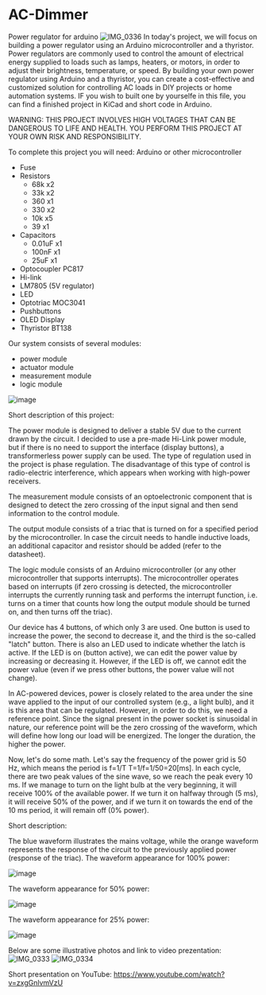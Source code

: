 # AC-Dimmer

Power regulator for arduino 
![IMG_0336](https://user-images.githubusercontent.com/127328405/233417921-0a248f8b-8eb7-490d-a4a8-28f2506e8195.JPG)
In today's project, we will focus on building a power regulator using an Arduino microcontroller and a thyristor. Power regulators are commonly used to control the amount of electrical energy supplied to loads such as lamps, heaters, or motors, in order to adjust their brightness, temperature, or speed. By building your own power regulator using Arduino and a thyristor, you can create a cost-effective and customized solution for controlling AC loads in DIY projects or home automation systems. IF you wish to built one by yourselfe in this file, you can find a finished project in KiCad and short code in Arduino.

WARNING: THIS PROJECT INVOLVES HIGH VOLTAGES THAT CAN BE DANGEROUS TO LIFE AND HEALTH. 
YOU PERFORM THIS PROJECT AT YOUR OWN RISK AND RESPONSIBILITY.

To complete this project you will need:
Arduino or other microcontroller
* Fuse
* Resistors
    * 68k x2
    * 33k x2
    * 360 x1
    * 330 x2
    * 10k x5
    * 39 x1
* Capacitors
    * 0.01uF x1
    * 100nF x1
    * 25uF x1
* Optocoupler PC817
* Hi-link
* LM7805 (5V regulator)
* LED
* Optotriac MOC3041
* Pushbuttons
* OLED Display
* Thyristor BT138

Our system consists of several modules: 
* power module
* actuator module
* measurement module
* logic module

![image](https://user-images.githubusercontent.com/127328405/233717977-a205c8f1-172e-4290-bee5-1d3509b0191a.png)

Short description of this project:

The power module is designed to deliver a stable 5V due to the current drawn by the circuit. I decided to use a pre-made Hi-Link power module, but if there is no need to support the interface (display buttons), a transformerless power supply can be used. The type of regulation used in the project is phase regulation. 
The disadvantage of this type of control is radio-electric interference, which appears when working with high-power receivers.

The measurement module consists of an optoelectronic component that is designed to detect the zero crossing of the input signal and then send information to the control module.

The output module consists of a triac that is turned on for a specified period by the microcontroller. In case the circuit needs to handle inductive loads, an additional capacitor and resistor should be added (refer to the datasheet).

The logic module consists of an Arduino microcontroller (or any other microcontroller that supports interrupts). The microcontroller operates based on interrupts (if zero crossing is detected, the microcontroller interrupts the currently running task and performs the interrupt function, i.e. turns on a timer that counts how long the output module should be turned on, and then turns off the triac).

Our device has 4 buttons, of which only 3 are used. One button is used to increase the power, the second to decrease it, and the third is the so-called "latch" button. There is also an LED used to indicate whether the latch is active. If the LED is on (button active), we can edit the power value by increasing or decreasing it. However, if the LED is off, we cannot edit the power value (even if we press other buttons, the power value will not change).

In AC-powered devices, power is closely related to the area under the sine wave applied to the input of our controlled system (e.g., a light bulb), and it is this area that can be regulated. However, in order to do this, we need a reference point. Since the signal present in the power socket is sinusoidal in nature, our reference point will be the zero crossing of the waveform, which will define how long our load will be energized. The longer the duration, the higher the power.

Now, let's do some math. Let's say the frequency of the power grid is 50 Hz, which means the period is f=1/T T=1/f=1/50=20[ms]. In each cycle, there are two peak values of the sine wave, so we reach the peak every 10 ms. If we manage to turn on the light bulb at the very beginning, it will receive 100% of the available power. If we turn it on halfway through (5 ms), it will receive 50% of the power, and if we turn it on towards the end of the 10 ms period, it will remain off (0% power).

Short description:

The blue waveform illustrates the mains voltage, while the orange waveform represents the response of the circuit to the previously applied power (response of the triac).
The waveform appearance for 100% power:

![image](https://user-images.githubusercontent.com/127328405/233792444-77caff8e-5803-43e4-a006-3274114af943.png)

The waveform appearance for 50% power:

![image](https://user-images.githubusercontent.com/127328405/233792453-679abb82-182c-4c3c-9561-93fae93011a5.png)

The waveform appearance for 25% power:

![image](https://user-images.githubusercontent.com/127328405/235361854-2559eab8-1fe7-4958-bbae-fa5217385afe.png)


Below are some illustrative photos and link to video prezentation:
![IMG_0333](https://user-images.githubusercontent.com/127328405/233417970-14f5ca37-7357-4c78-9306-d3bf5964af4e.JPG)
![IMG_0334](https://user-images.githubusercontent.com/127328405/233417983-43a7cb51-7ace-44d9-91cd-f096ca21e5a4.JPG)

Short presentation on YouTube:
https://www.youtube.com/watch?v=zxgGnlvmVzU
